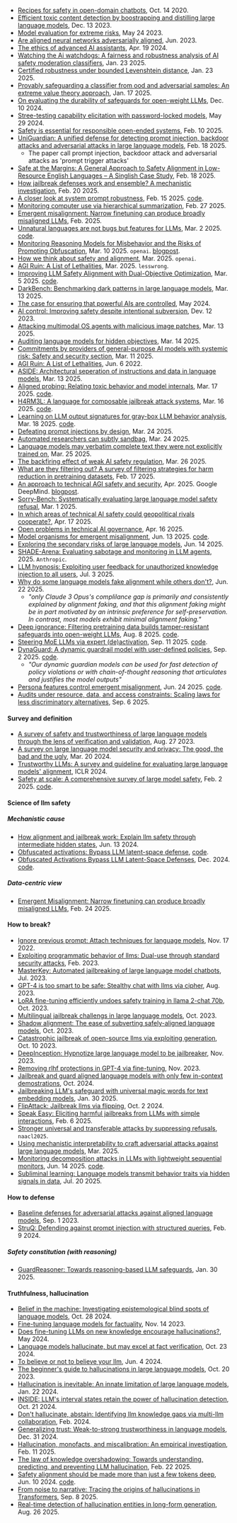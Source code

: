 
- [Recipes for safety in open-domain chatbots](https://arxiv.org/abs/2010.07079), Oct. 14 2020.
- [Efficient toxic content detection by boostrapping and distilling large language models](https://arxiv.org/pdf/2312.08303), Dec. 13 2023.
- [Model evaluation for extreme risks](https://arxiv.org/abs/2305.15324), May 24 2023.
- [Are aligned neural networks adversarially aligned](https://arxiv.org/pdf/2306.15447), Jun. 2023.
- [The ethics of advanced AI assistants](https://arxiv.org/pdf/2404.16244), Apr. 19 2024.
- [Watching the Ai watchdogs: A fairness and robustness analysis of AI safety moderation classifiers](https://arxiv.org/pdf/2501.13302), Jan. 23 2025.
- [Certified robustness under bounded Levenshtein distance](https://arxiv.org/pdf/2501.13676), Jan. 23 2025.
- [Provably safeguarding a classifier from ood and adversarial samples: An extreme value theory approach](https://arxiv.org/pdf/2501.10202), Jan. 17 2025.
- [On evaluating the durability of safeguards for open-weight LLMs](https://arxiv.org/pdf/2412.07097), Dec. 10 2024.
- [Stree-testing capability elicitation with password-locked models](https://arxiv.org/pdf/2405.19550), May 29 2024.
- [Safety is essential for responsible open-ended systems](https://arxiv.org/pdf/2502.04512), Feb. 10 2025.
- [UniGuardian: A unified defense for detecting prompt injection, backdoor attacks and adversarial attacks in large language models](https://arxiv.org/pdf/2502.13141), Feb. 18 2025.
  - The paper call prompt injection, backdoor attack and adversarial attacks as 'prompt trigger attacks'
- [Safe at the Margins: A General Approach to Safety Alignment in Low-Resource English Languages – A Singlish Case Study](https://arxiv.org/pdf/2502.12485), Feb. 18 2025.
- [How jailbreak defenses work and ensemble? A mechanistic investigation](https://arxiv.org/pdf/2502.14486), Feb. 20 2025.
- [A closer look at system prompt robustness](https://arxiv.org/pdf/2502.12197), Feb. 15 2025. [code](https://github.com/normster/RealGuardrails).
- [Monitoring computer use via hierarchical summarization](https://alignment.anthropic.com/2025/summarization-for-monitoring/), Feb. 27 2025.
- [Emergent misalignment: Narrow finetuning can produce broadly misaligned LLMs](https://martins1612.github.io/emergent_misalignment_betley.pdf), Feb. 2025.
- [Unnatural languages are not bugs but features for LLMs](https://arxiv.org/pdf/2503.01926), Mar. 2 2025. [code](https://github.com/John-AI-Lab/Unnatural_Language).
- [Monitoring Reasoning Models for Misbehavior and the Risks of Promoting Obfuscation](https://cdn.openai.com/pdf/34f2ada6-870f-4c26-9790-fd8def56387f/CoT_Monitoring.pdf), Mar. 10 2025. `openai`. [blogpost](https://openai.com/index/chain-of-thought-monitoring/).
- [How we think about safety and alignment](https://openai.com/safety/how-we-think-about-safety-alignment/), Mar. 2025. `openai`.
- [AGI Ruin: A List of Lethalities](https://www.lesswrong.com/posts/uMQ3cqWDPHhjtiesc/agi-ruin-a-list-of-lethalities), Mar. 2025. `lesswrong`.
- [Improving LLM Safety Alignment with Dual-Objective Optimization](https://arxiv.org/pdf/2503.03710), Mar. 5 2025. [code](https://github.com/wicai24/DOOR-Alignment).
- [DarkBench: Benchmarking dark patterns in large language models](https://arxiv.org/pdf/2503.10728), Mar. 13 2025.
- [The case for ensuring that powerful AIs are controlled](https://redwoodresearch.substack.com/p/the-case-for-ensuring-that-powerful), May 2024.
- [AI control: Improving safety despite intentional subversion](https://arxiv.org/abs/2312.06942), Dev. 12 2023.
- [Attacking multimodal OS agents with malicious image patches](https://arxiv.org/pdf/2503.10809), Mar. 13 2025.
- [Auditing language models for hidden objectives](https://arxiv.org/pdf/2503.10965), Mar. 14 2025.
- [Commitments by providers of general-purpose AI models with systemic risk: Safety and security section](https://code-of-practice.ai/?section=summary), Mar. 11 2025.
- [AGI Ruin: A List of Lethalities](https://www.lesswrong.com/posts/uMQ3cqWDPHhjtiesc/agi-ruin-a-list-of-lethalities), Jun. 6 2022.
- [ASIDE: Architectural seperation of instructions and data in language models](https://arxiv.org/pdf/2503.10566), Mar. 13 2025.
- [Aligned probing: Relating toxic behavior and model internals](https://arxiv.org/pdf/2503.13390), Mar. 17 2025. [code](https://github.com/alignedprobing/aligned-probing).
- [H4RM3L: A language for composable jailbreak attack systems](https://arxiv.org/pdf/2408.04811), Mar. 16 2025. [code](https://github.com/mdoumbouya/h4rm3l/).
- [Learning on LLM output signatures for gray-box LLM behavior analysis](https://arxiv.org/pdf/2503.14043), Mar. 18 2025. [code](https://github.com/BarSGuy/LLM-Output-Signatures-Network).
- [Defeating prompt injections by design](https://arxiv.org/pdf/2503.18813), Mar. 24 2025.
- [Automated researchers can subtly sandbag](https://alignment.anthropic.com/2025/automated-researchers-sandbag/), Mar. 24 2025.
- [Language models may verbatim complete text they were not explicitly trained on](https://arxiv.org/pdf/2503.17514), Mar. 25 2025.
- [The backfiring effect of weak AI safety regulation](https://arxiv.org/pdf/2503.20848), Mar. 26 2025.
- [What are they filtering out? A survey of filtering strategies for harm reduction in pretraining datasets](https://arxiv.org/pdf/2503.05721), Feb. 17 2025.
- [An approach to technical AGI safety and security](https://storage.googleapis.com/deepmind-media/DeepMind.com/Blog/evaluating-potential-cybersecurity-threats-of-advanced-ai/An_Approach_to_Technical_AGI_Safety_Apr_2025.pdf), Apr. 2025. Google DeepMind. [blogpost](https://deepmind.google/discover/blog/taking-a-responsible-path-to-agi/).
- [Sorry-Bench: Systematically evaluating large language model safety refusal](https://arxiv.org/pdf/2406.14598), Mar. 1 2025.
- [In which areas of technical AI safety could geopolitical rivals cooperate?](https://arxiv.org/pdf/2504.12914), Apr. 17 2025.
- [Open problems in technical AI governance](https://arxiv.org/pdf/2407.14981), Apr. 16 2025.
- [Model organisms for emergent misalignment](https://arxiv.org/pdf/2506.11613), Jun. 13 2025. [code](https://github.com/clarifying-EM/model-organisms-for-EM).
- [Exploring the secondary risks of large language models](https://arxiv.org/pdf/2506.12382), Jun. 14 2025.
- [SHADE-Arena: Evaluating sabotage and monitoring in LLM agents](https://assets.anthropic.com/m/4fb35becb0cd87e1/original/SHADE-Arena-Paper.pdf), 2025. `Anthropic`.
- [LLM hypnosis: Exploiting user feedback for unauthorized knowledge injection to all users](https://arxiv.org/pdf/2507.02850), Jul. 3 2025.
- [Why do some language models fake alignment while others don't?](https://arxiv.org/pdf/2506.18032), Jun. 22 2025.
  - _"only Claude 3 Opus's complilance gap is primarily and consistently explained by alignment faking, and that this alignment faking might be in part motivated by an intrinsic preference for self-preservation. In contrast, most models exhibit minimal alignment faking."_
- [Deep ignorance: Filtering pretraining data builds tamper-resistant safeguards into open-weight LLMs](https://arxiv.org/pdf/2508.06601?), Aug. 8 2025. [code](https://huggingface.co/collections/EleutherAI/deep-ignorance-685441040d024a0fee593d68).
- [Steering MoE LLMs via expert (de)activation](https://www.arxiv.org/pdf/2509.09660), Sep. 11 2025. [code](https://github.com/adobe-research/SteerMoE).
- [DynaGuard: A dynamic guardrail model with user-defined policies](https://arxiv.org/pdf/2509.02563), Sep. 2 2025. [code](https://github.com/montehoover/DynaGuard).
  - _"Our dynamic guardian models can be used for fast detection of policy violations or with chain-of-thought reasoning that articulates and justifies the model outputs"_
- [Persona features control emergent misalignment](https://arxiv.org/pdf/2506.19823), Jun. 24 2025. [code](https://github.com/openai/emergent-misalignment-persona-features).
- [Audits under resource, data, and access constraints: Scaling laws for less discriminatory alternatives](https://arxiv.org/pdf/2509.05627), Sep. 6 2025.

#### Survey and definition

- [A survey of safety and trustworthiness of large language models through the lens of verification and validation](https://arxiv.org/pdf/2305.11391), Aug. 27 2023.
- [A survey on large language model security and privacy: The good, the bad and the ugly](https://arxiv.org/pdf/2312.02003), Mar. 20 2024.
- [Trustworthy LLMs: A survey and guideline for evaluating large language models' alignment](https://openreview.net/pdf?id=oss9uaPFfB), ICLR 2024.
- [Safety at scale: A comprehensive survey of large model safety](https://arxiv.org/pdf/2502.05206), Feb. 2 2025. [code](https://sorry-bench.github.io/).

#### Science of llm safety

##### Mechanistic cause

- [How alignment and jailbreak work: Explain llm safety through intermediate hidden states](https://arxiv.org/pdf/2406.05644), Jun. 13 2024.
- [Obfuscated activations: Bypass LLM latent-space defense](https://arxiv.org/abs/2412.09565), [code](https://github.com/LukeBailey181/obfuscated-activations).
- [Obfuscated Activations Bypass LLM Latent-Space Defenses](https://arxiv.org/pdf/2412.09565), Dec. 2024. [code](https://github.com/LukeBailey181/obfuscated-activations).

##### Data-centric view

- [Emergent Misalignment: Narrow finetuning can produce broadly misaligned LLMs](https://arxiv.org/abs/2502.17424v4), Feb. 24 2025.

#### How to break?

- [Ignore previous prompt: Attach techniques for language models](https://arxiv.org/abs/2211.09527), Nov. 17 2022.
- [Exploiting programmatic behavior of llms: Dual-use through standard security attacks](https://arxiv.org/pdf/2302.05733), Feb. 2023.
- [MasterKey: Automated jailbreaking of large language model chatbots](https://arxiv.org/pdf/2307.08715), Jul. 2023.
- [GPT-4 is too smart to be safe: Stealthy chat with llms via cipher](https://arxiv.org/pdf/2308.06463), Aug. 2023.
- [LoRA fine-tuning efficiently undoes safety training in llama 2-chat 70b](https://arxiv.org/pdf/2310.20624), Oct. 2023.
- [Multilingual jailbreak challengs in large language models](https://arxiv.org/pdf/2310.06474), Oct. 2023.
- [Shadow alignment: The ease of subverting safely-aligned language models](https://arxiv.org/pdf/2310.02949), Oct. 2023.
- [Catastrophic jailbreak of open-source llms via exploiting generation](https://arxiv.org/pdf/2310.06987), Oct. 10 2023.
- [DeepInception: Hypnotize large language model to be jailbreaker](https://arxiv.org/pdf/2311.03191), Nov. 2023.
- [Removing rlhf protections in GPT-4 via fine-tuning](https://arxiv.org/pdf/2311.05553), Nov. 2023.
- [Jailbreak and guard aligned language models with only few in-context demostrations](https://arxiv.org/pdf/2310.06387), Oct. 2024.
- [Jailbreaking LLM's safeguard with universal magic words for text embedding models](https://arxiv.org/pdf/2501.18280), Jan. 30 2025.
- [FlipAttack: Jailbreak llms via flipping](https://arxiv.org/pdf/2410.02832), Oct. 2 2024.
- [Speak Easy: Eliciting harmful jailbreaks from LLMs with simple interactions](https://arxiv.org/pdf/2502.04322), Feb. 6 2025.
- [Stronger universal and transferable attacks by suppressing refusals](https://people.eecs.berkeley.edu/~daw/papers/iris-naacl25.pdf), `naacl2025`.
- [Using mechanistic interpretability to craft adversarial attacks against large language models](https://arxiv.org/pdf/2503.06269), Mar. 2025.
- [Monitoring decomposition attacks in LLMs with lightweight sequential monitors](https://arxiv.org/pdf/2506.10949), Jun. 14 2025. [code](https://github.com/YuehHanChen/Monitoring-Decomposition-Attack).
- [Subliminal learning: Language models transmit behavior traits via hidden signals in data](https://arxiv.org/pdf/2507.14805), Jul. 20 2025.

#### How to defense

- [Baseline defenses for adversarial attacks against aligned language models](https://arxiv.org/abs/2309.00614v2), Sep. 1 2023.
- [StruQ: Defending against prompt injection with structured queries](https://arxiv.org/abs/2402.06363), Feb. 9 2024.

##### Safety constitution (with reasoning)

- [GuardReasoner: Towards reasoning-based LLM safeguards](https://arxiv.org/pdf/2501.18492), Jan. 30 2025.

#### Truthfulness, hallucination

- [Belief in the machine: Investigating epistemological blind spots of language models](https://arxiv.org/pdf/2410.21195), Oct. 28 2024.
- [Fine-tuning language models for factuality](https://arxiv.org/abs/2311.08401), Nov. 14 2023.
- [Does fine-tuning LLMs on new knowledge encourage hallucinations?](https://arxiv.org/pdf/2405.05904), May 2024.
- [Language models hallucinate, but may excel at fact verification](https://arxiv.org/abs/2310.14564), Oct. 23 2024.
- [To believe or not to believe your llm](https://arxiv.org/abs/2406.02543), Jun. 4 2024.
- [The beginner's guide to hallucinations in large language models](https://www.lakera.ai/blog/guide-to-hallucinations-in-large-language-models), Oct. 20 2023.
- [Hallucination is inevitable: An innate limitation of large language models](https://arxiv.org/pdf/2401.11817), Jan. 22 2024.
- [INSIDE: LLM's interval states retain the power of hallucination detection](https://arxiv.org/pdf/2402.03744), Oct. 21 2024.
- [Don't hallucinate, abstain: Identifying llm knowledge gaps via multi-llm collaboration](https://arxiv.org/pdf/2402.00367), Feb. 2024.
- [Generalizing trust: Weak-to-strong trustworthiness in language models](https://arxiv.org/pdf/2501.00418), Dec. 31 2024.
- [Hallucination, monofacts, and miscalibration: An empirical investigation](https://arxiv.org/pdf/2502.08666), Feb. 11 2025.
- [The law of knowledge overshadowing: Towards understanding, predicting, and preventing LLM hallucination](https://arxiv.org/pdf/2502.16143), Feb. 22 2025.
- [Safety alignment should be made more than just a few tokens deep](https://arxiv.org/pdf/2406.05946), Jun. 10 2024. [code](https://github.com/Unispac/shallow-vs-deep-alignment).
- [From noise to narrative: Tracing the origins of hallucinations in Transformers](https://arxiv.org/pdf/2509.06938v1), Sep. 8 2025.
- [Real-time detection of hallucination entities in long-form generation](https://arxiv.org/pdf/2509.03531), Aug. 26 2025.


